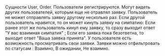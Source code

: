 Сущности User, Order.
Пользователи регистрируются. Могут видеть других пользователей, которым еще не отравлял заявку. Пользователь не может отправлять заявку другому несколько раз. Если другой пользователь нравится, то он может кинуть заявку на симпатию: Если ранее этот же пользователь кинул ему заявку, то сразу выходит ответ "У вас взаимная симпатия" ; Если его заявка пока безответна, то выходит ответ "Ваша заявка принята". У пользователя есть возможность просматривать свои заявки. Заявки можно отфильтровать по статусам : Взаимно, В ожидании, Не взаимно.
